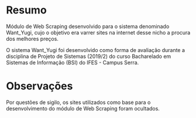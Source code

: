 # Resumo
Módulo de Web Scraping desenvolvido para o sistema denominado Want_Yugi, cujo o objetivo era varrer sites na internet desse nicho a procura dos melhores preços.

O sistema Want_Yugi foi desenvolvido como forma de avaliação durante a disciplina de Projeto de Sistemas (2019/2) do curso Bacharelado em Sistemas de Informação (BSI) do IFES - Campus Serra.

# Observações
Por questões de sigilo, os sites utilizados como base para o desenvolvimento do módulo de Web Scraping foram ocultados. 
